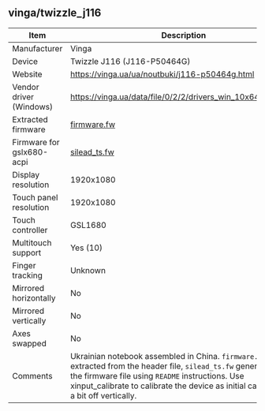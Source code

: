 vinga/twizzle_j116
---------------------------------------------

| Item                      | Description |
|---------------------------|-------------|
| Manufacturer              | Vinga |
| Device                    | Twizzle J116 (J116-P50464G) |
| Website                   | https://vinga.ua/ua/noutbuki/j116-p50464g.html |
| Vendor driver (Windows)   | https://vinga.ua/data/file/0/2/2/drivers_win_10x64_all_v2.zip |
| Extracted firmware        | [firmware.fw](firmware.fw) |
| Firmware for gslx680-acpi | [silead_ts.fw](silead_ts.fw) |
| Display resolution        | 1920x1080 |
| Touch panel resolution    | 1920x1080 |
| Touch controller          | GSL1680 |
| Multitouch support        | Yes (10) |
| Finger tracking           | Unknown |
| Mirrored horizontally     | No |
| Mirrored vertically       | No |
| Axes swapped              | No |
| Comments                  | Ukrainian notebook assembled in China. `firmware.fw` extracted from the header file, `silead_ts.fw` generated from the firmware file using `README` instructions. Use xinput_calibrate to calibrate the device as initial calibration is a bit off vertically. |
